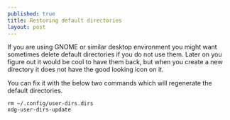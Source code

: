 ```yaml
---
published: true
title: Restoring default directories
layout: post
---
```

If you are using GNOME or similar desktop environment you might want sometimes delete default directories if you do not use them. Later on you figure out it would be cool to have them back, but when you create a new directory it does not have the good looking icon on it.

You can fix it with the below two commands which will regenerate the default directories.

~~~
rm ~/.config/user-dirs.dirs
xdg-user-dirs-update
~~~
